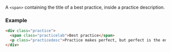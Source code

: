  A `<span>` containing the title of a best practice, inside a practice description.

### Example 
```HTML
<div class="practice">
  <span class="practicelab">Best practice</span>
  <p class="practicedesc">Practice makes perfect, but perfect is the enemy of the good.
</div>
```